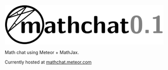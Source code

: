 ![# mathchat](public/logo512.png)

Math chat using Meteor + MathJax.

Currently hosted at [mathchat.meteor.com](mathchat.meteor.com)
